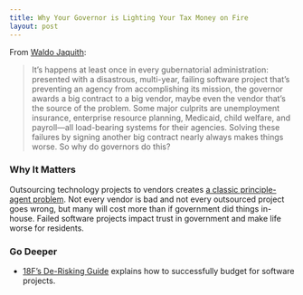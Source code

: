 ```yaml
---
title: Why Your Governor is Lighting Your Tax Money on Fire
layout: post
---
```

From [Waldo Jaquith](https://waldo.jaquith.org/blog/2023/02/governors-double-down/):
> It’s happens at least once in every gubernatorial administration: presented with a disastrous, multi-year, failing software project that’s preventing an agency from accomplishing its mission, the governor awards a big contract to a big vendor, maybe even the vendor that’s the source of the problem. Some major culprits are unemployment insurance, enterprise resource planning, Medicaid, child welfare, and payroll—all load-bearing systems for their agencies. Solving these failures by signing another big contract nearly always makes things worse. So why do governors do this?


### Why It Matters
Outsourcing technology projects to vendors creates [a classic principle-agent problem](https://en.wikipedia.org/wiki/Principal–agent_problem). Not every vendor is bad and not every outsourced project goes wrong, but many will cost more than if government did things in-house. Failed software projects impact trust in government and make life worse for residents.

### Go Deeper
* [18F’s De-Risking Guide](https://derisking-guide.18f.gov/) explains how to successfully budget for software projects.
